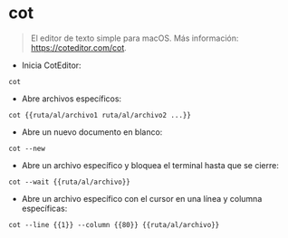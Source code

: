 # cot

> El editor de texto simple para macOS.
> Más información: <https://coteditor.com/cot>.

- Inicia CotEditor:

`cot`

- Abre archivos específicos:

`cot {{ruta/al/archivo1 ruta/al/archivo2 ...}}`

- Abre un nuevo documento en blanco:

`cot --new`

- Abre un archivo específico y bloquea el terminal hasta que se cierre:

`cot --wait {{ruta/al/archivo}}`

- Abre un archivo específico con el cursor en una línea y columna específicas:

`cot --line {{1}} --column {{80}} {{ruta/al/archivo}}`
